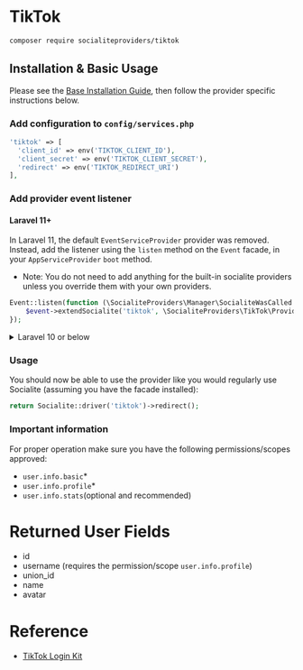 # TikTok

```bash
composer require socialiteproviders/tiktok
```

## Installation & Basic Usage

Please see the [Base Installation Guide](https://socialiteproviders.com/usage/), then follow the provider specific instructions below.

### Add configuration to `config/services.php`

```php
'tiktok' => [
  'client_id' => env('TIKTOK_CLIENT_ID'),
  'client_secret' => env('TIKTOK_CLIENT_SECRET'),
  'redirect' => env('TIKTOK_REDIRECT_URI')
],
```

### Add provider event listener

#### Laravel 11+

In Laravel 11, the default `EventServiceProvider` provider was removed. Instead, add the listener using the `listen` method on the `Event` facade, in your `AppServiceProvider` `boot` method.

* Note: You do not need to add anything for the built-in socialite providers unless you override them with your own providers.

```php
Event::listen(function (\SocialiteProviders\Manager\SocialiteWasCalled $event) {
    $event->extendSocialite('tiktok', \SocialiteProviders\TikTok\Provider::class);
});
```
<details>
<summary>
Laravel 10 or below
</summary>
Configure the package's listener to listen for `SocialiteWasCalled` events.

Add the event to your `listen[]` array in `app/Providers/EventServiceProvider`. See the [Base Installation Guide](https://socialiteproviders.com/usage/) for detailed instructions.

```php
protected $listen = [
    \SocialiteProviders\Manager\SocialiteWasCalled::class => [
        // ... other providers
        \SocialiteProviders\TikTok\TikTokExtendSocialite::class.'@handle',
    ],
];
```
</details>

### Usage

You should now be able to use the provider like you would regularly use Socialite (assuming you have the facade installed):

```php
return Socialite::driver('tiktok')->redirect();
```

### Important information
For proper operation make sure you have the following permissions/scopes approved:
 - `user.info.basic`*
 - `user.info.profile`*
 - `user.info.stats`(optional and recommended)

# Returned User Fields

- id
- username (requires the permission/scope `user.info.profile`)
- union_id
- name
- avatar

# Reference

- [TikTok Login Kit](https://developers.tiktok.com/doc/login-kit-web)
